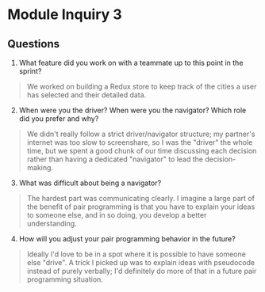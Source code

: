 # Module Inquiry 3

## Questions

1. What feature did you work on with a teammate up to this point in the sprint?
> We worked on building a Redux store to keep track of the cities a user has selected and their detailed data.
2. When were you the driver? When were you the navigator? Which role did you prefer and why?
> We didn't really follow a strict driver/navigator structure; my partner's internet was too slow to screenshare, so I was the "driver" the whole time, but we spent a good chunk of our time discussing each decision rather than having a dedicated "navigator" to lead the decision-making.
3. What was difficult about being a navigator?
> The hardest part was communicating clearly. I imagine a large part of the benefit of pair programming is that you have to explain your ideas to someone else, and in so doing, you develop a better understanding.
4. How will you adjust your pair programming behavior in the future?
> Ideally I'd love to be in a spot where it is possible to have someone else "drive". A trick I picked up was to explain ideas with pseudocode instead of purely verbally; I'd definitely do more of that in a future pair programming situation.